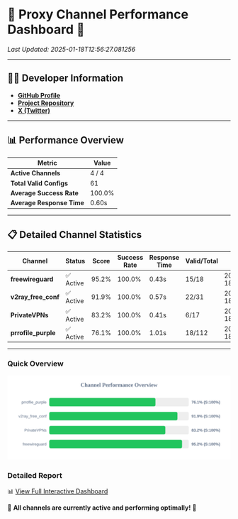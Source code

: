 # 🌟 Proxy Channel Performance Dashboard 🌟

_Last Updated: 2025-01-18T12:56:27.081256_

---

## 👩‍💻 Developer Information

- **[GitHub Profile](https://github.com/4n0nymou3)**  
- **[Project Repository](https://github.com/4n0nymou3/multi-proxy-config-fetcher)**  
- **[X (Twitter)](https://x.com/4n0nymou3)**  

---

## 📊 Performance Overview

| Metric                | Value       |
|-----------------------|-------------|
| **Active Channels**   | 4 / 4       |
| **Total Valid Configs** | 61          |
| **Average Success Rate** | 100.0%      |
| **Average Response Time** | 0.60s       |

---

## 📋 Detailed Channel Statistics

| Channel          | Status     | Score  | Success Rate | Response Time | Valid/Total | Last Success               |
|------------------|------------|--------|--------------|---------------|-------------|----------------------------|
| **freewireguard**  | ✅ Active  | 95.2%  | 100.0% | 0.43s         | 15/18       | 2025-01-18T12:56:27.079824 |
| **v2ray_free_conf**  | ✅ Active  | 91.9%  | 100.0% | 0.57s         | 22/31       | 2025-01-18T12:56:26.179165 |
| **PrivateVPNs**  | ✅ Active  | 83.2%  | 100.0% | 0.41s         | 6/17       | 2025-01-18T12:56:26.623896 |
| **prrofile_purple**  | ✅ Active  | 76.1%  | 100.0% | 1.01s         | 18/112       | 2025-01-18T12:56:25.541492 |

---

### Quick Overview
<div align="center">
  <a href="https://raw.githubusercontent.com/nullluser/NullRepo/refs/heads/main/assets/channel_stats_chart.svg">
    <img src="https://raw.githubusercontent.com/nullluser/NullRepo/refs/heads/main/assets/channel_stats_chart.svg" alt="Source Performance Statistics" width="800">
  </a>
</div>

### Detailed Report
📊 [View Full Interactive Dashboard](https://htmlpreview.github.io/?https://github.com/nullluser/NullRepo/blob/main/assets/performance_report.html)

🎉 **All channels are currently active and performing optimally!** 🎉
